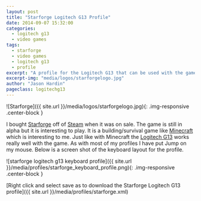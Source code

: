 ```yaml
---
layout: post
title: "Starforge Logitech G13 Profile"
date: 2014-09-07 15:32:00
categories:
  - logitech g13
  - video games
tags:
  - starforge
  - video games
  - logitech g13
  - profile
excerpt: "A profile for the Logitech G13 that can be used with the game Starforge"
excerpt-img: "media/logos/starforgelogo.jpg"
author: "Jason Hardin"
pageclass: logitechg13
---
```


![Starforge]({{ site.url }}/media/logos/starforgelogo.jpg){: .img-responsive .center-block }

I bought [Starforge](http://www.starforge.com/#) off of [Steam](http://store.steampowered.com/) when it was on sale. The game is still in alpha but it is interesting to play. It is a building/survival game like [Minecraft](https://minecraft.net/) which is interesting to me. Just like with Minecraft the [Logitech G13](http://gaming.logitech.com/en-us/product/g13-advanced-gameboard) works really well with the game. As with most of my profiles I have put Jump on my mouse. Below is a screen shot of the keyboard layout for the profile.

![starforge logitech g13 keyboard profile]({{ site.url }}/media/profiles/starforge_keyboard_profile.png){: .img-responsive .center-block }

[Right click and select save as to download the Starforge Logitech G13 profile]({{ site.url }}/media/profiles/starforge.xml)